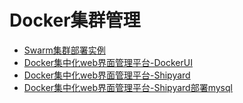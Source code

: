 # Docker集群管理

* [Swarm集群部署实例](Docker_Swarm.md)
* [Docker集中化web界面管理平台-DockerUI](DockerUI.md)
* [Docker集中化web界面管理平台-Shipyard](Shipyard.md)
* [Docker集中化web界面管理平台-Shipyard部署mysql](Shipyard_deploy_container.md)
